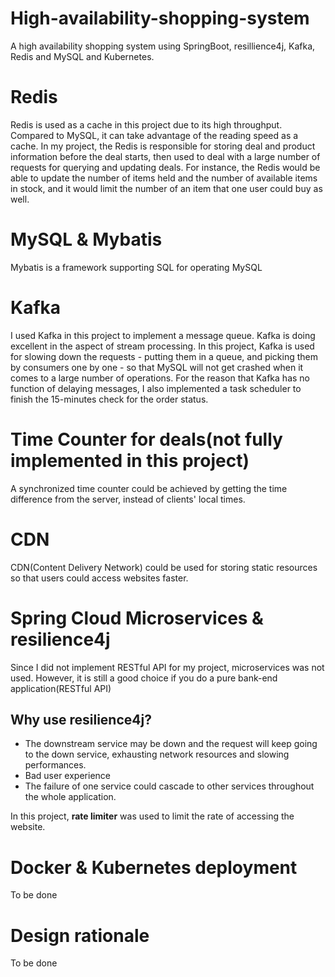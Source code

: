 # High-availability-shopping-system
A high availability shopping system using SpringBoot, resillience4j, Kafka, Redis and MySQL and Kubernetes.

# Redis
Redis is used as a cache in this project due to its high throughput. Compared to MySQL, it can take advantage of the reading speed as a cache. In my project, the Redis is responsible for storing deal and product information before the deal starts, then used to deal with a large number of requests for querying and updating deals. For instance, the Redis would be able to update the number of items held and the number of available items in stock, and it would limit the number of an item that one user could buy as well.

# MySQL & Mybatis
Mybatis is a framework supporting SQL for operating MySQL

# Kafka
I used Kafka in this project to implement a message queue. Kafka is doing excellent in the aspect of stream processing. In this project, Kafka is used for slowing down the requests - putting them in a queue, and picking them by consumers one by one - so that MySQL will not get crashed when it comes to a large number of operations. For the reason that Kafka has no function of delaying messages, I also implemented a task scheduler to finish the 15-minutes check for the order status.

# Time Counter for deals(not fully implemented in this project)

A synchronized time counter could be achieved by getting the time difference from the server, instead of clients' local times.

# CDN
CDN(Content Delivery Network) could be used for storing static resources so that users could access websites faster.

# Spring Cloud Microservices & resilience4j
Since I did not implement RESTful API for my project, microservices was not used. However, it is still a good choice if you do a pure bank-end application(RESTful API)
## Why use resilience4j?
- The downstream service may be down and the request will keep going to the down service, exhausting network resources and slowing performances.
- Bad user experience
- The failure of one service could cascade to other services throughout the whole application.

In this project, **rate limiter** was used to limit the rate of accessing the website.

# Docker & Kubernetes deployment
To be done

# Design rationale
To be done
